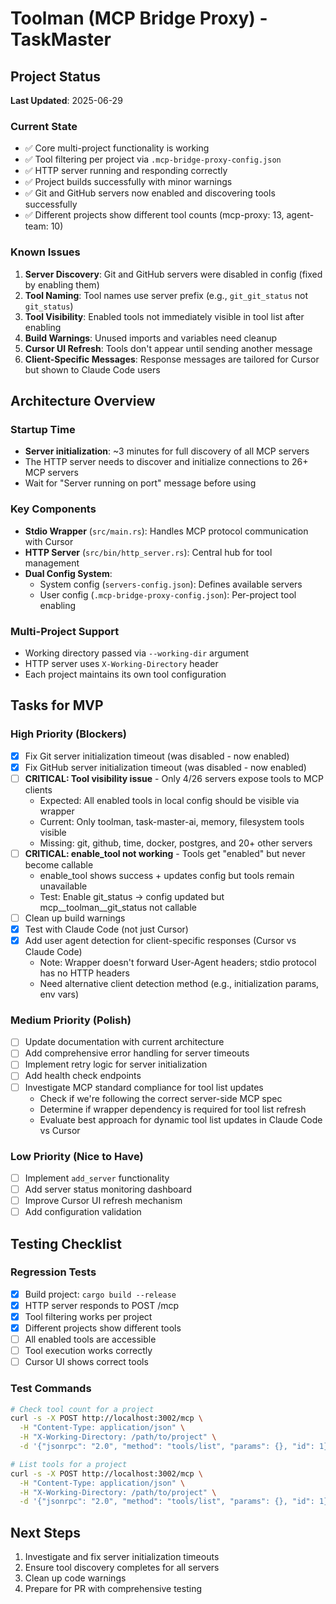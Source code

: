 # Toolman (MCP Bridge Proxy) - TaskMaster

## Project Status

**Last Updated**: 2025-06-29

### Current State
- ✅ Core multi-project functionality is working
- ✅ Tool filtering per project via `.mcp-bridge-proxy-config.json`
- ✅ HTTP server running and responding correctly
- ✅ Project builds successfully with minor warnings
- ✅ Git and GitHub servers now enabled and discovering tools successfully
- ✅ Different projects show different tool counts (mcp-proxy: 13, agent-team: 10)

### Known Issues
1. **Server Discovery**: Git and GitHub servers were disabled in config (fixed by enabling them)
2. **Tool Naming**: Tool names use server prefix (e.g., `git_git_status` not `git_status`)
3. **Tool Visibility**: Enabled tools not immediately visible in tool list after enabling
4. **Build Warnings**: Unused imports and variables need cleanup
5. **Cursor UI Refresh**: Tools don't appear until sending another message
6. **Client-Specific Messages**: Response messages are tailored for Cursor but shown to Claude Code users

## Architecture Overview

### Startup Time
- **Server initialization**: ~3 minutes for full discovery of all MCP servers
- The HTTP server needs to discover and initialize connections to 26+ MCP servers
- Wait for "Server running on port" message before using

### Key Components
- **Stdio Wrapper** (`src/main.rs`): Handles MCP protocol communication with Cursor
- **HTTP Server** (`src/bin/http_server.rs`): Central hub for tool management
- **Dual Config System**: 
  - System config (`servers-config.json`): Defines available servers
  - User config (`.mcp-bridge-proxy-config.json`): Per-project tool enabling

### Multi-Project Support
- Working directory passed via `--working-dir` argument
- HTTP server uses `X-Working-Directory` header
- Each project maintains its own tool configuration

## Tasks for MVP

### High Priority (Blockers)
- [x] Fix Git server initialization timeout (was disabled - now enabled)
- [x] Fix GitHub server initialization timeout (was disabled - now enabled)
- [ ] **CRITICAL: Tool visibility issue** - Only 4/26 servers expose tools to MCP clients
  - Expected: All enabled tools in local config should be visible via wrapper
  - Current: Only toolman, task-master-ai, memory, filesystem tools visible
  - Missing: git, github, time, docker, postgres, and 20+ other servers
- [ ] **CRITICAL: enable_tool not working** - Tools get "enabled" but never become callable
  - enable_tool shows success + updates config but tools remain unavailable
  - Test: Enable git_status → config updated but mcp__toolman__git_status not callable
- [ ] Clean up build warnings
- [x] Test with Claude Code (not just Cursor)
- [x] Add user agent detection for client-specific responses (Cursor vs Claude Code)
  - Note: Wrapper doesn't forward User-Agent headers; stdio protocol has no HTTP headers
  - Need alternative client detection method (e.g., initialization params, env vars)

### Medium Priority (Polish)
- [ ] Update documentation with current architecture
- [ ] Add comprehensive error handling for server timeouts
- [ ] Implement retry logic for server initialization
- [ ] Add health check endpoints
- [ ] Investigate MCP standard compliance for tool list updates
  - Check if we're following the correct server-side MCP spec
  - Determine if wrapper dependency is required for tool list refresh
  - Evaluate best approach for dynamic tool list updates in Claude Code vs Cursor

### Low Priority (Nice to Have)
- [ ] Implement `add_server` functionality
- [ ] Add server status monitoring dashboard
- [ ] Improve Cursor UI refresh mechanism
- [ ] Add configuration validation

## Testing Checklist

### Regression Tests
- [x] Build project: `cargo build --release`
- [x] HTTP server responds to POST /mcp
- [x] Tool filtering works per project
- [x] Different projects show different tools
- [ ] All enabled tools are accessible
- [ ] Tool execution works correctly
- [ ] Cursor UI shows correct tools

### Test Commands
```bash
# Check tool count for a project
curl -s -X POST http://localhost:3002/mcp \
  -H "Content-Type: application/json" \
  -H "X-Working-Directory: /path/to/project" \
  -d '{"jsonrpc": "2.0", "method": "tools/list", "params": {}, "id": 1}' | jq '.result.tools | length'

# List tools for a project
curl -s -X POST http://localhost:3002/mcp \
  -H "Content-Type: application/json" \
  -H "X-Working-Directory: /path/to/project" \
  -d '{"jsonrpc": "2.0", "method": "tools/list", "params": {}, "id": 1}' | jq -r '.result.tools[] | .name'
```

## Next Steps

1. Investigate and fix server initialization timeouts
2. Ensure tool discovery completes for all servers
3. Clean up code warnings
4. Prepare for PR with comprehensive testing